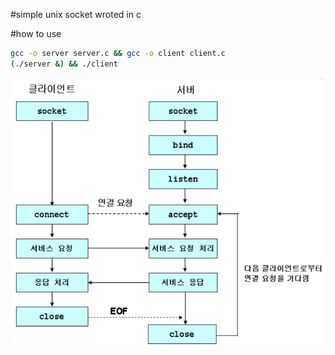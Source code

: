 #simple unix socket wroted in c

#how to use   
```bash
gcc -o server server.c && gcc -o client client.c
(./server &) && ./client
```
![socket](./socket.png)
